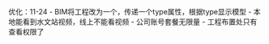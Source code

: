 优化：11-24
    - BIM将工程改为一个，传递一个type属性，根据type显示模型
    - 本地能看到水文站视频，线上不能看视频
    - 公司账号套餐无限量
    - 工程布置处只有查看权限了